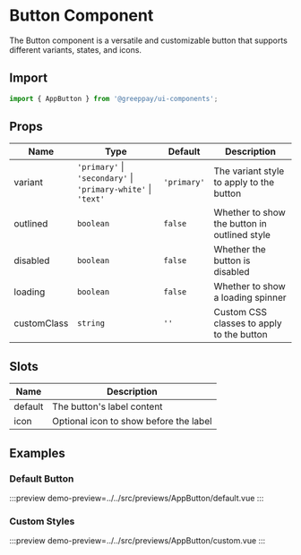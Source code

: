 # Button Component

The Button component is a versatile and customizable button that supports different variants, states, and icons.

## Import

```js
import { AppButton } from '@greeppay/ui-components';
```

## Props

| Name | Type | Default | Description |
|------|------|---------|-------------|
| variant | `'primary'` \| `'secondary'` \| `'primary-white'` \| `'text'` | `'primary'` | The variant style to apply to the button |
| outlined | `boolean` | `false` | Whether to show the button in outlined style |
| disabled | `boolean` | `false` | Whether the button is disabled |
| loading | `boolean` | `false` | Whether to show a loading spinner |
| customClass | `string` | `''` | Custom CSS classes to apply to the button |

## Slots

| Name | Description |
|------|-------------|
| default | The button's label content |
| icon | Optional icon to show before the label |

## Examples

### Default Button

:::preview
demo-preview=../../src/previews/AppButton/default.vue
:::

### Custom Styles

:::preview
demo-preview=../../src/previews/AppButton/custom.vue
:::
